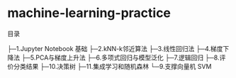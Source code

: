 # machine-learning-practice
目录

├─1.Jupyter Notebook 基础
├─2.kNN-k邻近算法
├─3.线性回归法
├─4.梯度下降法
├─5.PCA与梯度上升法
├─6.多项式回归与模型泛化
├─7.逻辑回归
├─8.评价分类结果
├─10.决策树
├─11.集成学习和随机森林
└─9.支撑向量机 SVM
    


